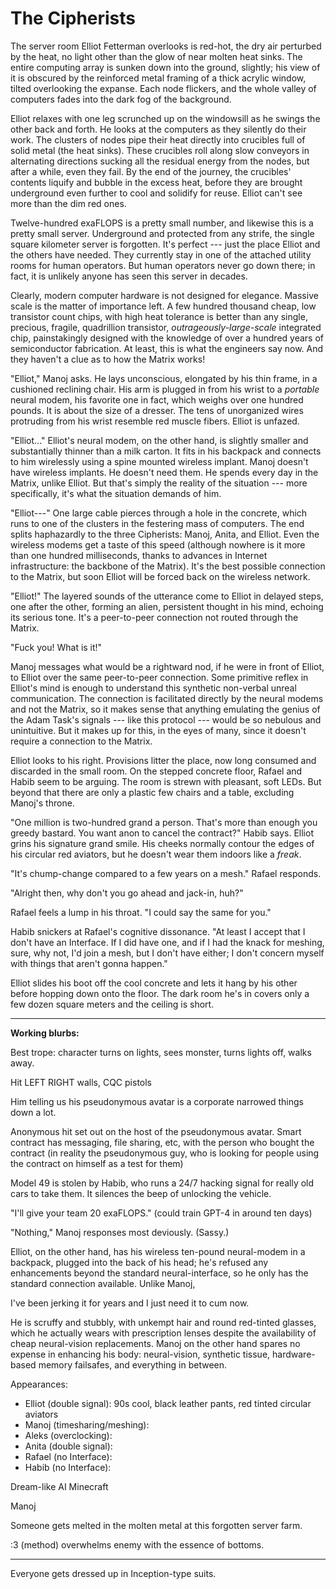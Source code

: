 # The Cipherists

The server room Elliot Fetterman overlooks is red-hot, the dry air perturbed by
the heat, no light other than the glow of near molten heat sinks. The entire
computing array is sunken down into the ground, slightly; his view of it is
obscured by the reinforced metal framing of a thick acrylic window, tilted
overlooking the expanse. Each node flickers, and the whole valley of computers
fades into the dark fog of the background.

Elliot relaxes with one leg scrunched up on the windowsill as he swings the
other back and forth. He looks at the computers as they silently do their work.
The clusters of nodes pipe their heat directly into crucibles full of solid
metal (the heat sinks). These crucibles roll along slow conveyors in alternating
directions sucking all the residual energy from the nodes, but after a while,
even they fail. By the end of the journey, the crucibles' contents liquify and
bubble in the excess heat, before they are brought underground even further to
cool and solidify for reuse. Elliot can't see more than the dim red ones.

Twelve-hundred exaFLOPS is a pretty small number, and likewise this is a pretty
small server. Underground and protected from any strife, the single square
kilometer server is forgotten. It's perfect --- just the place Elliot and the
others have needed. They currently stay in one of the attached utility rooms for
human operators. But human operators never go down there; in fact, it is
unlikely anyone has seen this server in decades.

Clearly, modern computer hardware is not designed for elegance. Massive scale is
the matter of importance left. A few hundred thousand cheap, low transistor
count chips, with high heat tolerance is better than any single, precious,
fragile, quadrillion transistor, _outrageously-large-scale_ integrated chip,
painstakingly designed with the knowledge of over a hundred years of
semiconductor fabrication. At least, this is what the engineers say now. And
they haven't a clue as to how the Matrix works!

"Elliot," Manoj asks. He lays unconscious, elongated by his thin frame, in a
cushioned reclining chair. His arm is plugged in from his wrist to a _portable_
neural modem, his favorite one in fact, which weighs over one hundred pounds. It
is about the size of a dresser. The tens of unorganized wires protruding from
his wrist resemble red muscle fibers. Elliot is unfazed.

"Elliot..." Elliot's neural modem, on the other hand, is slightly smaller and
substantially thinner than a milk carton. It fits in his backpack and connects
to him wirelessly using a spine mounted wireless implant. Manoj doesn't have
wireless implants. He doesn't need them. He spends every day in the Matrix,
unlike Elliot. But that's simply the reality of the situation --- more
specifically, it's what the situation demands of him.

"Elliot---" One large cable pierces through a hole in the concrete, which runs
to one of the clusters in the festering mass of computers. The end splits
haphazardly to the three Cipherists: Manoj, Anita, and Elliot. Even the wireless
modems get a taste of this speed (although nowhere is it more than one hundred
milliseconds, thanks to advances in Internet infrastructure: the backbone of the
Matrix). It's the best possible connection to the Matrix, but soon Elliot will
be forced back on the wireless network.

"Elliot!" The layered sounds of the utterance come to Elliot in delayed steps,
one after the other, forming an alien, persistent thought in his mind, echoing
its serious tone. It's a peer-to-peer connection not routed through the Matrix.

"Fuck you! What is it!"

Manoj messages what would be a rightward nod, if he were in front of Elliot, to
Elliot over the same peer-to-peer connection. Some primitive reflex in Elliot's
mind is enough to understand this synthetic non-verbal unreal communication. The
connection is facilitated directly by the neural modems and not the Matrix, so
it makes sense that anything emulating the genius of the Adam Task's signals ---
like this protocol --- would be so nebulous and unintuitive. But it makes up for
this, in the eyes of many, since it doesn't require a connection to the Matrix.

Elliot looks to his right. Provisions litter the place, now long consumed and
discarded in the small room. On the stepped concrete floor, Rafael and Habib
seem to be arguing. The room is strewn with pleasant, soft LEDs. But beyond that
there are only a plastic few chairs and a table, excluding Manoj's throne.

"One million is two-hundred grand a person. That's more than enough you greedy
bastard. You want anon to cancel the contract?" Habib says. Elliot grins his
signature grand smile. His cheeks normally contour the edges of his circular red
aviators, but he doesn't wear them indoors like a _freak_.

"It's chump-change compared to a few years on a mesh." Rafael responds.

"Alright then, why don't you go ahead and jack-in, huh?"

Rafael feels a lump in his throat. "I could say the same for you."

Habib snickers at Rafael's cognitive dissonance. "At least I accept that I don't
have an Interface. If I did have one, and if I had the knack for meshing, sure,
why not, I'd join a mesh, but I don't have either; I don't concern myself with
things that aren't gonna happen."

Elliot slides his boot off the cool concrete and lets it hang by his other
before hopping down onto the floor. The dark room he's in covers only a few
dozen square meters and the ceiling is short.

* * *



**Working blurbs:**

Best trope: character turns on lights, sees monster, turns lights off, walks away.

Hit LEFT RIGHT walls, CQC pistols

Him telling us his pseudonymous avatar is a corporate narrowed things down a
lot.

Anonymous hit set out on the host of the pseudonymous avatar. Smart contract has
messaging, file sharing, etc, with the person who bought the contract (in
reality the pseudonymous guy, who is looking for people using the contract on
himself as a test for them)

Model 49 is stolen by Habib, who runs a 24/7 hacking signal for really old cars
to take them. It silences the beep of unlocking the vehicle.






"I'll give your team 20 exaFLOPS." (could train GPT-4 in around ten days)

"Nothing," Manoj responses most deviously. (Sassy.)

Elliot, on the other hand, has his wireless ten-pound neural-modem in a
backpack, plugged into the back of his head; he's refused any enhancements
beyond the standard neural-interface, so he only has the standard connection
available. Unlike Manoj, 

I've been jerking it for years and I just need it to cum now.

He is scruffy and stubbly, with unkempt hair and round red-tinted glasses, which
he actually wears with prescription lenses despite the availability of cheap
neural-vision replacements. Manoj on the other hand spares no expense in
enhancing his body: neural-vision, synthetic tissue, hardware-based memory
failsafes, and everything in between.


Appearances:

* Elliot (double signal): 90s cool, black leather pants, red tinted circular
  aviators
* Manoj (timesharing/meshing):
* Aleks (overclocking):
* Anita (double signal):
* Rafael (no Interface): 
* Habib (no Interface):


Dream-like AI Minecraft

Manoj 

Someone gets melted in the molten metal at this forgotten server farm.

:3 (method) overwhelms enemy with the essence of bottoms.


* * *

Everyone gets dressed up in Inception-type suits.

<!-- Elliot and his crew have been hunkered down for the past few weeks, preparing
for an assignment. Equivalent to one hundred million liters; in fact, it is the
biggest gig in the last six months. Manoj Ramanathan and Elliot are in the Net,
working on confirming the target’s person one last time. Manoj lays unconscious,
elongated by his thin frame, in a cushioned reclining chair. His arm is plugged
in from his wrist to a “portable” neural-modem, his favorite one in fact, which
in reality weighs three hundred pounds. The tens of unorganized wires protruding
from his wrist resemble red muscle fibers.

Elliot, on the other hand, has his wireless ten-pound neural-modem in a
backpack, plugged into the back of his head; he’s refused any enhancements
beyond the standard neural-interface, so he only has the standard connection
available. Unlike Manoj, he relaxes sitting on the edge of the window, one leg
on it as he looks over the quiet inferno of the computers. He is scruffy and
stubbly, with unkempt hair and round red-tinted glasses, which he actually wears
with prescription lenses despite the availability of cheap neural-vision
replacements. Manoj on the other hand spares no expense in enhancing his body:
neural-vision, synthetic tissue, hardware-based memory failsafes, and everything
in between.

Out of the dark, Rafael Bosak reveals himself, his face dominated by thick
eyebrows and a messy beard, and begins talking, absentmindedly, “Elliot, get
your stuff, let's go; Habib’s your escort, you’ve got the comms with Manoj.
He’ll handle the rest on the Net end, don’t keep yourself too deep in now, just
enough to be there just in case.”

“Alright, nothing’s changed then? All good?”

“Yes. Say your goodbyes to this spot, it’s great—super fast too, but we’re gonna
move right after this.” He, too, looks out the window at the computers, humming
in their splendor. A large cable pierces through a hole in the concrete
conjoining into a single databus that runs to the core of the data center. Its
end split to all the Netists haphazardly, including Elliot’s wireless setup.
It’s the best connection to the Net possible.

Elliot gets up from the sill and walks over to Rafael, patting Manoj on the
shoulder, before moving towards the door of the maintenance room past Rafael.
Provisions litter the place, now long consumed and discarded in the small room.
On the stepped concrete floor, two others are busying themselves. Habib Khalil
awaits at the door as the two others arrive, his presence alone putting hair on
the chest of the rest: muscular, clean-shaven, and with styled hair; he holds
his rifle—an ancient design: single-shot and bolt-action with a lensed scope, no
computers or electronics anywhere. All three walk into the corporate maintenance
hallways of the data center, one of hundreds throughout Kernel handling the bulk
of computation for the Net. The hallways are plain gray, concrete, and
claustrophobic; dimly lit by faint red LED strips.

As the door closes, Anita Singh wishes good luck to them before she and Jordan
Hayes return to the Net, delegated to other, unrelated tasks. The door closes
with an airtight squeal and locks remotely as Rafael enters a passcode on his
tablet. After a few minutes walking down the twisting hallways, the three arrive
at their tunnel, hidden behind a tarp marked “caution”, surrounded by cones and
tape. No one wanders these halls, except maybe every fifty-or-so years. The
three are quiet with anticipation, crawling out of the small tunnel to the
larger tunnel of Kernel’s ventilation system, which resides above most server
rooms. Near the tunnel’s exit is a ladder leading out to the alley above.

The three men push the man-hole cover aside and climb out into the zig-zagging
alleyways of Lower Kans, a few hundred feet from a small arterial road. Rafael’s
car is about a mile away from the tunnel, parked next to a small Kernelese
restaurant which serves only local, hydroponically grown produce at a steep
premium. The car is tan colored, small, and mostly cheap plastic. Most people in
Lower Kans and the nearby districts travel by metro or hydrogen scooters.

“1021 West Morley, Kans,” Rafael says, “it’s a forty-five minute drive from
here.” He reaches into his pocket to grab his tablet again, unlocking his car
and vanguarding the route.

“From all we’ve gathered, he has no enhancements beyond the standard
neural-interface, right? An old air-powered shot will do the trick, silent too,”
Habib states rhetorically, now in the car’s dusty interior, cleaning his rifle
excessively and loading an air-cartridge bullet. The car moves silently, powered
by hydrogen, but it vibrates and shows its age nevertheless. It’s make,
disintegrated during the Great Data War; it’s model, out of production for at
least one-hundred years.

“You only get one shot, Habib, make it count. Manoj and Elliot have been working
on this for four weeks now,” Rafael says, while waving his hand to the back seat
where Habib sits. He drives through the narrow streets of Lower Kans, where he
and the others have been for some weeks.

“Yes yes,” Habib continues cleaning his rifle.

The streets are dusty like the car, and near the outskirts of Kans, the
buildings are short, no more than five stories, all plain, concrete, and sandy
in color. Ancient cellular spires litter the rooftops, and small
hydrogen-powered scooters litter shop fronts and residences. The streets are
likewise packed with honking scooters. Wires criss-cross between buildings, some
running underground towards the Net’s infrastructure. Out of all the districts
in the city of Kernel, Kans is the most populous, mostly because of the
district’s center where the heart of the city lies. West Morley resides in this
core, affluent and glittery.

“You guys should visit Herresh! Lower Kans basically looks like it nowadays,
although we are on the outskirts of the district,” Rafael jokes. He was born in
Herresh—a seemingly permanent refugee camp formed after the Great Data War—and
was never given a neural-interface before birth. Because of this, he resents his
parents, becoming a devout Dataist, even after the actions and against the final
wishes of his grandfather, Aleks Bosak.

“Don’t go on about your whole spiel about Dataism, Rafael,” Elliot looks out his
window to his right and sees some people playing with a ball, seemingly
un-interfaced, “Europe was glassed a hundred years ago, and the Dataists caused
it as far as I’m concerned,” Elliot says this to annoy the ideologue, not
actually caring initially.

“Your capacity for nuance amazes me, Elliot,” Rafael says, gripping the wheel
tighter, “now, our corporate target you can agree must go, correct?”

“Of course, the rich bozo just acquired half the Net infrastructure in Kans; and
we’re being paid handsomely by Technica anyways. We get to keep the datakeys
too, per the contract. Weird, but I guess they see taking out Vue as more
important than getting back the stuff he took, which wasn’t more than a few
small load-bearing data centers, I’m pretty sure.” The car pulls around a
corner, lit by the dim red glow of the street lights just awakening as the sun
sets. “We can of course just keep the datakeys for ourselves. I’d prefer to
actually keep them (and I bet everyone else too), but I know you wouldn’t allow
that, mister righteous one.”

From the backseat, Habib retorts, “And what would you have us do with them,
Elliot? Just turn the servers into our personal fief? Of course you would—the
consequences of not holding yourself accountable.” Habib shares many views with
Rafael, despite not being a Netist like Elliot and Manoj; and Anita, although
she is still new to the crew. Rafael and Habib both consider themselves
Dataists.

“I’d be a benevolent dictator.” Elliot says half joking.

“Oh really,” Habib laughs at this, “so what about the other guy, would he not be
considered such?”

Elliot continues with conviction this time, ironically, “No, and we would be
able to accomplish a significant amount with complete control: first, with
control over the infrastructure exclusively, we could organize expansion
projects easily. Just think about where we were, that corporate load-bearing
data center. Could someone have built that without exclusive control over its
datakeys? Most certainly not. Second, who would we even give the datakeys to?
Just random people on the Net, over itself; or would we distribute them
ourselves in reality. Third, the money we could make with the datakeys could be
used to build up the Net, and it would be a lot more than if we just gave them
away to random people without the capacity to make that much money.

“Tell me what good have the Dataists done in the quest for the liberation of the
Net? The Great Data War? A glassed Europe? Rafael would know, and the ‘data’ is
already free now, and wasn’t that the primary mission of the Dataists? I can go
to any library server and find any text, film, photo, schematic, die, or
whatever instantly, and with no restrictions, per international law, itself
formed from your compromise with the Anti-Dataist corporations and so on: to let
them keep control over the infrastructure in exchange for them giving up their
mass cold-storage projects. What’ve we done concerning the Net to hold ourselves
with such high regard—so morally righteous?”

Habib continues before Rafael can interject. “The Dataists have always believed
in both data freedom and non-corporate control over the Net. You’ve failed to
explain how your control would differ at all from his. What stops him from being
so benevolent like you? If we can so easily be as such, then why not try to
convince him to act as such? No, the idea of a ‘benevolent dictator’ means
putting the Net in the hands of someone you must trust, and I’d prefer to have
it so no one person has the capacity to control everything.”

“You guys are gonna end up glassing the rest of the world ignoring compromise
like this. Our small actions, of course, don’t add up to much; and they're at
the behest of clients, and not our personal convictions. But if you Dataists
keep this up, ignoring international treaties, it’s gonna go that way.” As
Elliot says this, in the back of his mind, like a morning dream, Manoj tells him
to shut up. Manoj does not consider himself a devout Dataist, similar to Elliot
and the rest of the crew. “Alright, enough talk, Manoj’s harassing me. Back to
the job then; damn corporate Cipherists. Just a big waste of time really, but
that’s the consequence of a peacetime Cipher.”

“I’d rather have a low fry rate than open warfare.” Rafael says, Habib nodding
in agreement.

“Of course, but it’s still a pain when all these corporate types take it as an
opportunity to flaunt themselves on the Net, risk free. Nowadays, it’s easier to
employ Habib’s skills than to get a Netist to unmask a Cipher user and fry
them.”

“Yeah,” Habib says, shifting himself to the middle seat while straining against
his seat-belt, “—unfortunate, really. My grandparents always talked about how
when they were growing up, the Netists who created the Cipher forced millions of
civilians to use it during the war to increase the chance of any one random fry
killing a civilian. Their whole town was basically forced to connect to the Net
by Cipher, kept there by a few armed guards—those of course being Anti-Dataist
scum, although I will admit the Dataists definitely aren’t perfect in that
regard. It wasn’t important what they did on the Net, just that they were part
of the Cipher’s pool. But now the civilians using the Cipher are using it
voluntarily, seemingly—which of course results in the super low termination rate
we see today.” Habib leans forward between the two front car seats, his arms
relaxed on the backs of each chair.

“It’s like 0.1 percent yearly right now, I’m pretty sure. Manoj?” Elliot says
over the Net and outloud, preparing to echo the response to Rafael and Habib.

“Something like that,” Manoj says while talking with Adrian Vue, the target.
Elliot isn’t deep in, so he isn’t really part of the conversation with either of
them in the Net. 

“Adrian? I bet you check often, being that you’re corporate yourself. You’ve
gotta make sure it's actually worth it, valuing your life as much as you. On the
other hand, me and Apollo are more concerned with anonymity of course, and it’s
probably safer than connecting without the Cipher anyways.”

“Yeah, I checked this morning and it was something like 0.102 percent. My
Netists all tell me that my chances of getting fried would be higher if I
connected without it. Anyways, I will say it’s quite rare to find someone who
even knows what chess is, let-alone how to play. Honestly, you’re quite terrible
at it. It amazes me that you subject yourself to losing against me over and
over. I’m fairly certain you have some kind of offer you’d like to make with me,
we’ve been meeting over the Net every-once-in-awhile for the past few weeks. You
can stop buttering me up now, what’s the offer?”

Elliot, Manoj, and Adrian all use the Cipher, which makes frying someone over
the Net impossible, as the Cipher scrambles its users amongst themselves.
Basically, each user connects to the Net through another user’s host—their
neural-interface basically, and vice versa, giving up their own host to another
random user. So, terminating someone’s host over the Net, whose signal is using
the Cipher, will result in the death of a random user, and not the intended
target.

“I’m probably the best chess player you’ll ever find nowadays, unfortunately;
but yes, we have been buttering you up. I was about to tell you the offer too,
so here it is I guess: Before Technica fled the load-bearing data centers, I’m
guessing they DRMed most of the good non-server based defensive programs still
leftover on—”

“Wow,” Adrian interrupts, looking over at a relaxing figure on a virtual leather
couch: Elliot’s current pseudonymous signal, Apollo, “you’re double-signal
friend here is basically just dozing off here, what’s he up to in reality?” All
three are hanging out on a classy server owned by the Kans municipal government,
with swirling whisky, cigars, and pretentious novels. The ceilings of the
virtual environment seem to pierce through clouds, and plenty of tables cover
the red woolen carpet. Behind Adrian is an ornate bar, normally empty on
weekdays, which seems to extend miles.

Since the server is owned by the municipality, user’s hosts are well protected
from any malicious actors. In comparison to some of the underground
servers—where connecting via the Cipher is basically a must—most users on the
municipal servers connect with their actual hosts. The municipal servers are
used mostly for data storage and simple interactions of the Net, nothing like
the awesome experiences facilitated elsewhere, often on less cautious servers.
Most school, business, or other servers fall under corporate control, with
municipal ownership amounting to very little of the Net. However, compared to
the rest of the Net, despite their lack of functionality, they are generally the
most reliable for simple person-to-person communication.

“Oh, right now he’s just doing some household chores and stuff I bet.
Double-signals really can’t keep themselves invested in anything.”

“I heard that!” Elliot says to Manoj, annoyed. “Just remember that I’m a pretty
lossy double-signal to begin with, there’re plenty of good ones out there. You
have no experience of keeping yourself in the Net and reality at the same time,
so trust me, it’s hard.”

“I remember you had the funniest way of describing the feeling, what was it? Ah,
yes! You said it was like drunk driving as you daydream about drunk driving.”
Adrian laughs at Manoj’s comment, putting a virtual cigar between his lips. His
signal looks identical to him, as he only uses the Cipher for protection and not
anonymity.

“Return to convo. on DRMed programs somehow

Too much information is dumped here. Spread it out more with dialogue, including
descriptions of inner Kans as our crew arrives at Adrian Vue's safe house (move
some of the reveal about the target to an early part). Maybe move the
explanation of the Cipher to later, when needed to explain why Adrian Vue wasn't
just taken out over the Net:

Elliot and Manoj have never connected to the Net without using the Cipher—both
referring to themselves as Cipherists, but Anita is a bit disturbed by it, not
so much to call herself a Anti-Cipherist however. Giving up your host to another
is, to some, equivalent to putting your life into the hands of the Cipher. Many
are disturbed to almost a reverent degree by this selling of the soul, often
referred to as Anti-Cipherists, many simply because of its hand in the
escalation of the Great Data War. Currently connected to the Net, the corporate
client uses the Cipher as well to protect himself from host termination. Given
that the Cipher’s termination rate is only around 0.1 percent per year at the
moment, a relatively low rate in comparison to the past few years, its use has
exploded to non-criminals and the like, simply wanting to ensure their
connections to the Net are better protected.

Despite weeks of effort surveilling the target in the Net, his actual host—used
by some other random signal—has not been found. Reluctantly, Habib’s skills have
become necessary. Not being able to unmask his actual host on the Net, it was
easier to simply get him to spill the location of his safe house, where he has
resided since his acquisition of Technica’s largest Kans datacenter. This
acquisition took place a few months ago during a small skirmish above the
datacenter between a few hundred armed corporate forces of Technica and the
personal mercenaries of the current target, Adrian Vue. Cobalt Saber was
contracted to kill Adrian Vue by Technica, making the Dataist’s of the group
hypocritics, really.

Going through lower Kans, as it’s called, Rafael navigates the erratic unmarked
streets towards central Kans, where the target lives. As the car approaches,
buildings grow taller and more metallic, chrome and glossy. The silver buildings
turn on dim, expansive flood lights for the night. The cacophony of the city
grows with the thousands of pedestrians in the city growing nearer. Edges are
smoothed and modern, fitting with the uniform silver. Streets expand to
multi-lane roads, and they begin to stack themselves, no more than three or four
layers though.

“Our target’s little ‘incident’ ” -->
